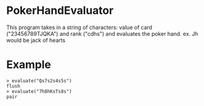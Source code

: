 # PokerHandEvaluator
This program takes in a string of characters: value of card ("23456789TJQKA") and rank ("cdhs") and evaluates the poker hand.
ex. Jh would be jack of hearts

# Example
```
> evaluate("Qs7s2s4s5s")
flush
> evaluate("7h8hKsTs8s")
pair
```

